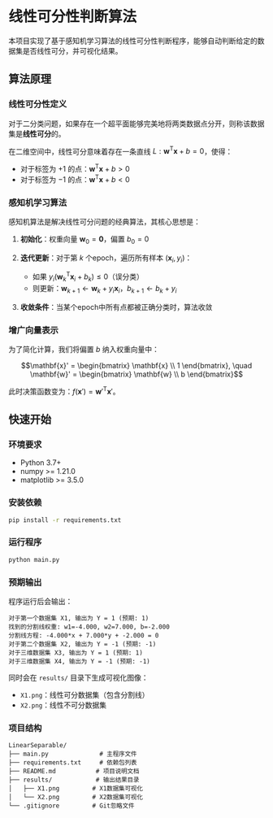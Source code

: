 # 线性可分性判断算法

本项目实现了基于感知机学习算法的线性可分性判断程序，能够自动判断给定的数据集是否线性可分，并可视化结果。

## 算法原理

### 线性可分性定义

对于二分类问题，如果存在一个超平面能够完美地将两类数据点分开，则称该数据集是**线性可分**的。

在二维空间中，线性可分意味着存在一条直线 $L: \mathbf{w}^\mathrm{T} \mathbf{x} + b = 0$，使得：
- 对于标签为 $+1$ 的点：$\mathbf{w}^\mathrm{T} \mathbf{x} + b > 0$
- 对于标签为 $-1$ 的点：$\mathbf{w}^\mathrm{T} \mathbf{x} + b < 0$

### 感知机学习算法

感知机算法是解决线性可分问题的经典算法，其核心思想是：

1. **初始化**：权重向量 $\mathbf{w}_0 = \mathbf{0}$，偏置 $b_0 = 0$

2. **迭代更新**：对于第 $k$ 个epoch，遍历所有样本 $(\mathbf{x}_i, y_i)$：
   - 如果 $y_i(\mathbf{w}_k^\mathrm{T} \mathbf{x}_i + b_k) \leq 0$（误分类）
   - 则更新：$\mathbf{w}_{k+1} \leftarrow \mathbf{w}_k + y_i \mathbf{x}_i$，$b_{k+1} \leftarrow b_k + y_i$

3. **收敛条件**：当某个epoch中所有点都被正确分类时，算法收敛

### 增广向量表示

为了简化计算，我们将偏置 $b$ 纳入权重向量中：

$$\mathbf{x}' = \begin{bmatrix} \mathbf{x} \\ 1 \end{bmatrix}, \quad \mathbf{w}' = \begin{bmatrix} \mathbf{w} \\ b \end{bmatrix}$$

此时决策函数变为：$f(\mathbf{x}') = \mathbf{w}'^\mathrm{T} \mathbf{x}'$。

## 快速开始

### 环境要求

- Python 3.7+
- numpy >= 1.21.0
- matplotlib >= 3.5.0

### 安装依赖

```bash
pip install -r requirements.txt
```


### 运行程序

```bash
python main.py
```

### 预期输出

程序运行后会输出：

```
对于第一个数据集 X1, 输出为 Y = 1 (预期: 1)
找到的分割线权重: w1=-4.000, w2=7.000, b=-2.000
分割线方程: -4.000*x + 7.000*y + -2.000 = 0
对于第二个数据集 X2, 输出为 Y = -1 (预期: -1)
对于三维数据集 X3, 输出为 Y = 1 (预期: 1)
对于三维数据集 X4, 输出为 Y = -1 (预期: -1)
```

同时会在 `results/` 目录下生成可视化图像：
- `X1.png`：线性可分数据集（包含分割线）
- `X2.png`：线性不可分数据集

### 项目结构

```
LinearSeparable/
├── main.py              # 主程序文件
├── requirements.txt     # 依赖包列表
├── README.md           # 项目说明文档
├── results/            # 输出结果目录
│   ├── X1.png         # X1数据集可视化
│   └── X2.png         # X2数据集可视化
└── .gitignore         # Git忽略文件
```
